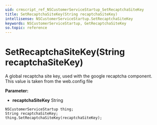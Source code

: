 ```yaml
---
uid: crmscript_ref_NSCustomerServiceStartup_SetRecaptchaSiteKey
title: SetRecaptchaSiteKey(String recaptchaSiteKey)
intellisense: NSCustomerServiceStartup.SetRecaptchaSiteKey
keywords: NSCustomerServiceStartup, GetRecaptchaSiteKey
so.topic: reference
---
```


# SetRecaptchaSiteKey(String recaptchaSiteKey)

A global recaptcha site key, used with the google recaptcha component. This value is taken from the web.config file

**Parameter:** 
* **recaptchaSiteKey** String

```crmscript
NSCustomerServiceStartup thing;
String recaptchaSiteKey;
thing.SetRecaptchaSiteKey(recaptchaSiteKey);
```

